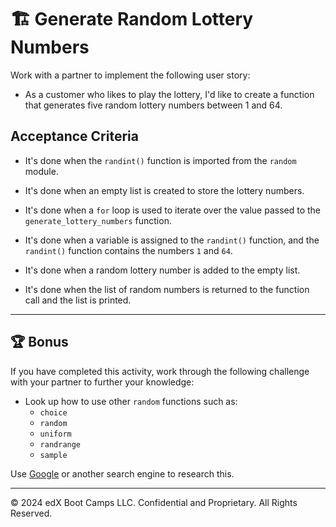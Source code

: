 # 🏗️ Generate Random Lottery Numbers

Work with a partner to implement the following user story:

* As a customer who likes to play the lottery, I'd like to create a function that generates five random lottery numbers between 1 and 64.

## Acceptance Criteria

* It's done when the `randint()` function is imported from the `random` module.

* It's done when an empty list is created to store the lottery numbers.

* It's done when a `for` loop is used to iterate over the value passed to the `generate_lottery_numbers` function.

* It's done when a variable is assigned to the `randint()` function, and the `randint()` function contains the numbers `1` and `64`.

* It's done when a random lottery number is added to the empty list.

* It's done when the list of random numbers is returned to the function call and the list is printed.

---

## 🏆 Bonus

If you have completed this activity, work through the following challenge with your partner to further your knowledge:

* Look up how to use other `random` functions such as:
  * `choice`
  * `random`
  * `uniform`
  * `randrange`
  * `sample`

Use [Google](https://www.google.com) or another search engine to research this.

---

&copy; 2024 edX Boot Camps LLC. Confidential and Proprietary. All Rights Reserved.
